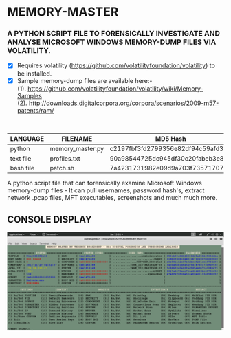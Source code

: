 # MEMORY-MASTER
### A PYTHON SCRIPT FILE TO FORENSICALLY INVESTIGATE AND ANALYSE MICROSOFT WINDOWS MEMORY-DUMP FILES VIA VOLATILITY.

- [x] Requires volatility (https://github.com/volatilityfoundation/volatility) to be installed.
- [x] Sample memory-dump files are available here:-</br>
      (1). https://github.com/volatilityfoundation/volatility/wiki/Memory-Samples</br>
      (2). http://downloads.digitalcorpora.org/corpora/scenarios/2009-m57-patents/ram/

</br>

| LANGUAGE  | FILENAME         | MD5 Hash                         |
|------     |------            | -------                          |
| python    | memory_master.py | c2197fbf3fd2799356e82df94c59afd3 |
| text file | profiles.txt     | 90a98544725dc945df30c20fabeb3e80 |
| bash file | patch.sh         | 7a4231731982e09d9a703f7357170755 |


A python script file that can forensically examine Microsoft Windows memory-dump files - It can pull usernames, password hash's, extract network .pcap files, MFT executables, screenshots and much much more.


## CONSOLE DISPLAY
![Screenshot](picture1.png)
